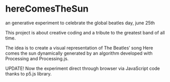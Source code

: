 # hereComesTheSun
an generative experiment to celebrate the global beatles day, june 25th

This project is about creative coding and a tribute to the greatest band of all time.

The idea is to create a visual representation of The Beatles’ song Here comes the sun dynamically generated by an algorithm developed with Processing and Processing.js.

UPDATE! Now the experiment direct through browser via JavaScript code thanks to p5.js library.
